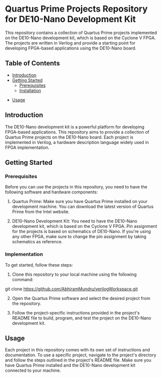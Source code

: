 # Quartus Prime Projects Repository for DE10-Nano Development Kit

This repository contains a collection of Quartus Prime projects implemented on the DE10-Nano development kit, which is based on the Cyclone V FPGA. The projects are written in Verilog and provide a starting point for developing FPGA-based applications using the DE10-Nano board.

## Table of Contents

- [Introduction](#introduction)
- [Getting Started](#getting-started)
  - [Prerequisites](#prerequisites)
  - [Installation](#installation)
<!--
- [Project Descriptions](#project-descriptions)
  - [Project 1: Example Project](#project-1-example-project)
  - [Project 2: Another Project](#project-2-another-project)
  -->
- [Usage](#usage)

## Introduction

The DE10-Nano development kit is a powerful platform for developing FPGA-based applications. This repository aims to provide a collection of Quartus Prime projects on the DE10-Nano board. Each project is implemented in Verilog, a hardware description language widely used in FPGA implementation.

## Getting Started

### Prerequisites

Before you can use the projects in this repository, you need to have the following software and hardware components:

1. Quartus Prime: Make sure you have Quartus Prime installed on your development machine. You can download the latest version of Quartus Prime from the Intel website.

2. DE10-Nano Development Kit: You need to have the DE10-Nano development kit, which is based on the Cyclone V FPGA. Pin assignment for the projects is based on schematics of DE10-Nano. If you're using any other FPGA, make sure to change the pin assignment by taking schematics as reference.

### Implementation

To get started, follow these steps:

1. Clone this repository to your local machine using the following command:

git clone https://github.com/AbhiramMundru/verilogWorkspace.git 


2. Open the Quartus Prime software and select the desired project from the repository.

3. Follow the project-specific instructions provided in the project's README file to build, program, and test the project on the DE10-Nano development kit.

<!--
## Project Descriptions

### Project 1: Example Project

This project demonstrates a basic implementation using Verilog on the DE10-Nano development kit. It showcases various FPGA features and can serve as a starting point for your own projects. Refer to the project's README file for detailed instructions on how to use it.

### Project 2: Another Project

This project explores a specific application or functionality on the DE10-Nano board. It provides a more advanced example of FPGA development using Verilog. Refer to the project's README file for detailed instructions on how to use it.
-->
## Usage

Each project in this repository comes with its own set of instructions and documentation. To use a specific project, navigate to the project's directory and follow the steps outlined in the project's README file. Make sure you have Quartus Prime installed and the DE10-Nano development kit connected to your machine.


